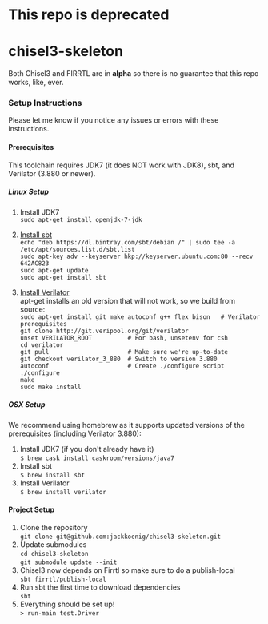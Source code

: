 # This repo is deprecated

# chisel3-skeleton

Both Chisel3 and FIRRTL are in **alpha** so there is no guarantee that this repo works, like, ever.

### Setup Instructions

Please let me know if you notice any issues or errors with these instructions.

#### Prerequisites
This toolchain requires JDK7 (it does NOT work with JDK8), sbt, and Verilator (3.880 or newer).    

##### Linux Setup
1. Install JDK7    
`sudo apt-get install openjdk-7-jdk`    

1. [Install sbt](http://www.scala-sbt.org/0.13/docs/Installing-sbt-on-Linux.html "Installing sbt on Linux")    
`echo "deb https://dl.bintray.com/sbt/debian /" | sudo tee -a /etc/apt/sources.list.d/sbt.list`    
`sudo apt-key adv --keyserver hkp://keyserver.ubuntu.com:80 --recv 642AC823`    
`sudo apt-get update`    
`sudo apt-get install sbt`    

1. [Install Verilator](http://www.veripool.org/projects/verilator/wiki/Installing "Installing Verilator")    
apt-get installs an old version that will not work, so we build from source:    
`sudo apt-get install git make autoconf g++ flex bison   # Verilator prerequisites`    
`git clone http://git.veripool.org/git/verilator`    
`unset VERILATOR_ROOT          # For bash, unsetenv for csh`    
`cd verilator`    
`git pull                      # Make sure we're up-to-date`    
`git checkout verilator_3_880  # Switch to version 3.880`    
`autoconf                      # Create ./configure script`    
`./configure`    
`make`    
`sudo make install`    

##### OSX Setup
We recommend using homebrew as it supports updated versions of the prerequisites (including Verilator 3.880):

1. Install JDK7 (if you don't already have it)    
`$ brew cask install caskroom/versions/java7`    
1. Install sbt    
`$ brew install sbt`    
1. Install Verilator    
`$ brew install verilator`

#### Project Setup
 1. Clone the repository  
 `git clone git@github.com:jackkoenig/chisel3-skeleton.git`  
 1. Update submodules    
 `cd chisel3-skeleton`    
 `git submodule update --init`  
 1. Chisel3 now depends on Firrtl so make sure to do a publish-local  
 `sbt firrtl/publish-local`  
 1. Run sbt the first time to download dependencies  
 `sbt`
 1. Everything should be set up!  
 `> run-main test.Driver`
